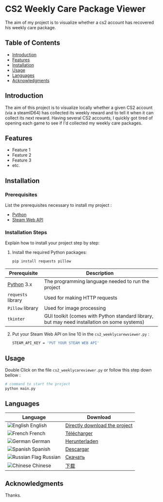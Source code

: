 # CS2 Weekly Care Package Viewer

The aim of my project is to visualize whether a cs2 account has recovered his weekly care package.

## Table of Contents

- [Introduction](#introduction)
- [Features](#features)
- [Installation](#installation)
- [Usage](#usage)
- [Languages](#languages)
- [Acknowledgments](#acknowledgments)


## Introduction

The aim of this project is to visualize locally whether a given CS2 account (via a steamID64) has collected its weekly reward and to tell it when it can collect its next reward. Having several CS2 accounts, I quickly got tired of opening each game to see if I'd collected my weekly care packages.

## Features

- Feature 1
- Feature 2
- Feature 3
- etc.

## Installation

### Prerequisites

List the prerequisites necessary to install my project :

- [Python](https://www.python.org/)
- [Steam Web API](https://steamcommunity.com/dev/apikey)


### Installation Steps

Explain how to install your project step by step:


1. Install the required Python packages:
    ```bash
    pip install requests pillow

| Prerequisite | Description |
|--------------|-------------|
| [Python](https://www.python.org/) 3.x | The programming language needed to run the project |
| `requests` library | Used for making HTTP requests |
| `Pillow` library | Used for image processing |
| `tkinter` | GUI toolkit (comes with Python standard library, but may need installation on some systems) |

2. Put your Steam Web API on line 10 in the `cs2_weeklycarewviewer.py` :
    ```bash
    STEAM_API_KEY = 'PUT YOUR STEAM WEB API'

    
## Usage

Double Click on the file `cs2_weeklycareviewer.py` or follow this step down bellow :

```bash
# command to start the project
python main.py
```
## Languages



| Language | Download |
|----------|----------|
| ![English](https://twemoji.maxcdn.com/v/latest/svg/1f1ec-1f1e7.svg) English | [Directly download the project](https://github.com/L3fT-TW1X/CS2WeeklyCareViewer/archive/refs/heads/main.zip) |
| ![French](https://twemoji.maxcdn.com/v/latest/svg/1f1eb-1f1f7.svg) French |[Télécharger](https://drive.google.com/drive/u/0/folders/1cH2Fe_6_iVviMZJJC7xGg0jtR7eCScBR) |
| ![German](https://twemoji.maxcdn.com/v/latest/svg/1f1e9-1f1ea.svg) German| [Herunterladen](https://drive.google.com/drive/u/0/folders/1gV_V3oqoATIgZc9UIufsKGZatuyyAOB8) |
| ![Spanish](https://twemoji.maxcdn.com/v/latest/svg/1f1ea-1f1f8.svg) Spanish | [Descargar](https://drive.google.com/drive/u/0/folders/1VA-0B86sRMPrw37VoNxyFE_v-j76oWjG) |
| ![Russian Flag](https://twemoji.maxcdn.com/v/latest/svg/1f1f7-1f1fa.svg) Russian | [Скачать](https://drive.google.com/drive/u/0/folders/10OTiaE0SsWgtVyT8FHSFj5wybQkxK2o1) |
| ![Chinese](https://twemoji.maxcdn.com/v/latest/svg/1f1e8-1f1f3.svg) Chinese | [下载](https://drive.google.com/drive/u/0/folders/1Yoib7-1ZU9MFGjkMe8w3Poe-4oYGTbUJ) |




## Acknowledgments
Thanks.
